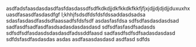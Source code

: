 asdfadsfaasdasdasdfasfdasdassdfsdfkdkdjjdkfkkdkfkkfjfjxjdjjdjdjdjjduxuxhxuasdfasasdfasdasdfgf l;khhjfsdsdfdsfdsfdssaddasdsadsa
sdasfasdasdfasdsdfaassadfsfdsfsdf
asdasfasfdsa
sdfsdfasdasdasdsad
sadfasdfsadfasdfasdsadasdasdasdasd
sdfsdfasfasdfsadasds
sdfsdfsdfasdasdsdasdasdfadssddfaasd
sadfasdfsdfsdfsadasdasdasd
sdfdsfasdfasdasdas
asdas
asdfasasdasdasd
asdfasd
sdfds
